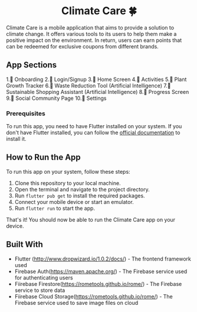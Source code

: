 <h1 align="center"> Climate Care 🍀</h1>

Climate Care is a mobile application that aims to provide a solution to climate change. It offers various tools to its users to help them make a positive impact on the environment. In return, users can earn points that can be redeemed for exclusive coupons from different brands.

## App Sections
1.🌿 Onboarding 
2.🌿 Login/Signup 
3.🌿 Home Screen 
4.🌿 Activities
5.🌿 Plant Growth Tracker
6.🌿 Waste Reduction Tool (Artificial Intelligence)
7.🌿 Sustainable Shopping Assistant (Artificial Intelligence)
8.🌿 Progress Screen
9.🌿 Social Community Page
10.🌿 Settings

### Prerequisites

To run this app, you need to have Flutter installed on your system. If you don't have Flutter installed, you can follow the [official documentation](https://flutter.dev/docs/get-started/install) to install it.

## How to Run the App

To run this app on your system, follow these steps:

1. Clone this repository to your local machine.
2. Open the terminal and navigate to the project directory.
3. Run `flutter pub get` to install the required packages.
4. Connect your mobile device or start an emulator.
5. Run `flutter run` to start the app.

That's it! You should now be able to run the Climate Care app on your device.

## Built With

* Flutter (http://www.dropwizard.io/1.0.2/docs/) - The frontend framework used
* Firebase Auth(https://maven.apache.org/) - The Firebase service used for authenticating users
* Fiirebase Firestore(https://rometools.github.io/rome/) - The Firebase service to store data
* Fiirebase Cloud Storage(https://rometools.github.io/rome/) - The Firebase service used to save image files on cloud


<!-- # Climate Care

Climate Care is a mobile application that aims to provide a solution to climate change. It offers various tools to its users to help them make a positive impact on the environment. In return, users can earn points that can be redeemed for exclusive coupons from different brands.

## Sections

The following sections are available in this app:

1. Onboarding
2. Login/Signup
3. Home Screen
4. Activities
5. Progress Screen
6. Social Community Page
7. Settings

## Prerequisites

To run this app, you need to have Flutter installed on your system. If you don't have Flutter installed, you can follow the [official documentation](https://flutter.dev/docs/get-started/install) to install it.

## How to Run the App

To run this app on your system, follow these steps:

1. Clone this repository to your local machine.
2. Open the terminal and navigate to the project directory.
3. Run `flutter pub get` to install the required packages.
4. Connect your mobile device or start an emulator.
5. Run `flutter run` to start the app.

That's it! You should now be able to run the Climate Care app on your device.
 -->
